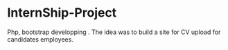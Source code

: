 # InternShip-Project
Php, bootstrap developping . The idea was to build a site for CV upload for candidates  employees.
